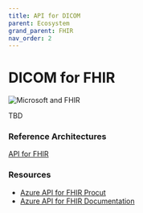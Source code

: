 ```yaml
---
title: API for DICOM
parent: Ecosystem
grand_parent: FHIR
nav_order: 2
---
```


# DICOM for FHIR 

![Microsoft and FHIR](/assets/images/msft-fhir.png)

TBD


### Reference Architectures 
[API for FHIR](/Architectures-FHIR.html)

### Resources 
- [Azure API for FHIR Procut](https://azure.microsoft.com/en-us/services/azure-api-for-fhir/)
- [Azure API for FHIR Documentation](https://docs.microsoft.com/en-us/azure/healthcare-apis/)

